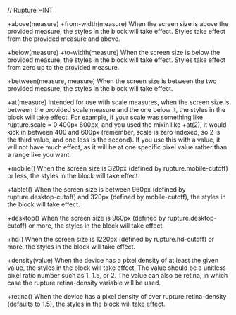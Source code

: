 // Rupture HINT

+above(measure) +from-width(measure) When the screen size is above the provided measure, the styles in the block will take effect. Styles take effect from the provided measure and above.

+below(measure) +to-width(measure) When the screen size is below the provided measure, the styles in the block will take effect. Styles take effect from zero up to the provided measure.

+between(measure, measure) When the screen size is between the two provided measure, the styles in the block will take effect.

+at(measure)  Intended for use with scale measures, when the screen size is between the provided scale measure and the one below it, the styles in the block will take effect. For example, if your scale was something like rupture.scale = 0 400px 600px, and you used the mixin like +at(2), it would kick in between 400 and 600px (remember, scale is zero indexed, so 2 is the third value, and one less is the second). If you use this with a value, it will not have much effect, as it will be at one specific pixel value rather than a range like you want.

+mobile() When the screen size is 320px (defined by rupture.mobile-cutoff) or less, the styles in the block will take effect.

+tablet() When the screen size is between 960px (defined by rupture.desktop-cutoff) and 320px (defined by mobile-cutoff), the styles in the block will take effect.

+desktop() When the screen size is 960px (defined by rupture.desktop-cutoff) or more, the styles in the block will take effect.

+hd() When the screen size is 1220px (defined by rupture.hd-cutoff) or more, the styles in the block will take effect.

+density(value) When the device has a pixel density of at least the given value, the styles in the block will take effect. The value should be a unitless pixel ratio number such as 1, 1.5, or 2. The value can also be retina, in which case the rupture.retina-density variable will be used.

+retina() When the device has a pixel density of over rupture.retina-density (defaults to 1.5), the styles in the block will take effect.
